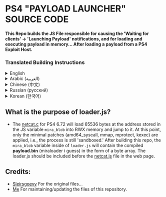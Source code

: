 # PS4 "PAYLOAD LAUNCHER" SOURCE CODE
#### This Repo builds the JS File responsible for causing the 'Waiting for clients' -> 'Launching Payload' notifications, and for loading and executing payload in memory... After loading a payload from a PS4 Exploit Host.

### Translated Building Instructions
<details>
<summary>English</summary>

### Building Instructions
  1. First, ensure you have `gcc`, `yasm`, and `python3` installed.
  2. Once you have these dependencies installed, follow these steps:
     - Build the jbc_loader library using this command: `cd libJBC && make && cd ../`
     - Next, run `make` in the main directory, to build the rest and to create js file.
  3. After executing these two commands **in the specified order**, you will find a file named `loader.js` in the root directory. Simply include this JavaScript file in the Payload Loader ROP chain file on your PS4 web host. `loader.js` is responsible for loading the payload into memory and displaying the "launching payload" message.
</details>
<details>
<summary>Arabic (العربية)</summary>

### تعليمات البناء
  1. أولاً، تأكد من تثبيت `gcc` و `yasm` و `python3`.
  2. بمجرد أن تكون هذه التبعيات مثبتة، اتبع هذه الخطوات:
     - قم ببناء مكتبة jbc_loader باستخدام هذا الأمر: `cd libJBC && make && cd ../`
     - بعد ذلك، قم بتشغيل `make` في الدليل الرئيسي لبناء البقية وإنشاء ملف js.
  3. بعد تنفيذ هاتين الأوامر **بالترتيب المحدد**, ستجد ملفًا يُسمى `loader.js` في الدليل الرئيسي. ببساطة، قم بتضمين هذا الملف الجافا سكريبت في ملف سلسلة ROP لتحميل الحمولة في الذاكرة على مضيف الويب لجهاز PS4 الخاص بك. الملف `loader.js` مسؤول عن تحميل الحمولة في الذاكرة وعرض رسالة "جاري تشغيل الحمولة".
</details>

<details>
<summary>Chinese (中文)</summary>

### 构建说明
  1. 首先，请确保已安装 `gcc`、`yasm` 和 `python3`。
  2. 安装这些依赖项后，请按照以下步骤操作：
     - 使用以下命令构建 jbc_loader 库：`cd libJBC && make && cd ../`
     - 接下来，在主目录中运行 `make`，以构建其余部分并创建 js 文件。
  3. 在按照指定顺序执行这两个命令后，您将在根目录中找到一个名为 `loader.js` 的文件。只需在您的 PS4 web 主机上的 Payload Loader ROP 链文件中包含此 JavaScript 文件即可。`loader.js` 负责将负载加载到内存中并显示 "正在启动负载" 消息。
</details>
<details>
<summary>Russian (русский)</summary>

### Инструкции по сборке
  1. В первую очередь убедитесь, что у вас установлены `gcc`, `yasm` и `python3`.
  2. После установки этих зависимостей следуйте этим шагам:
     - Соберите библиотеку jbc_loader с помощью следующей команды: `cd libJBC && make && cd ../`
     - Затем выполните `make` в основной директории, чтобы собрать остальное и создать файл js.
  3. После выполнения этих двух команд **в указанном порядке**, вы найдете файл с именем `loader.js` в корневом каталоге. Просто включите этот файл JavaScript в файл цепочки ROP загрузчика Payload на вашем веб-хостинге PS4. Файл `loader.js` отвечает за загрузку полезной нагрузки в память и отображение сообщения "Запуск полезной нагрузки".
</details>
<details>
<summary>Korean (한국어)</summary>

### 빌드 지침
  1. 먼저 `gcc`, `yasm`, `python3`이 설치되어 있는지 확인하십시오.
  2. 이러한 종속성이 설치된 경우 다음 단계를 따르십시오:
     - 다음 명령을 사용하여 jbc_loader 라이브러리를 빌드하십시오: `cd libJBC && make && cd ../`
     - 그런 다음 주 디렉토리에서 `make`를 실행하여 나머지를 빌드하고 js 파일을 만듭니다.
  3. 이러한 두 명령을 **지정된 순서대로** 실행한 후 루트 디렉토리에 `loader.js`라는 파일이 나타납니다. 이 JavaScript 파일을 PS4 웹 호스트의 Payload Loader ROP 체인 파일에 포함하기만 하면 됩니다. `loader.js` 파일은 메모리로 페이로드를 로드하고 "페이로드 시작 중" 메시지를 표시하는 역할을 합니다.
</details>

## What is the purpose of loader.js?
  - The [netcat.c](https://github.com/sleirsgoevy/ps4jb2/blob/16f2e8878d462ba0abc78c04e4055444dcf8aa4a/src/netcat.c) for PS4 6.72 will load 65536 bytes at the address stored in the JS variable `mira_blob` into RWX memory and jump to it. At this point, only the minimal patches (amd64_syscall, mmap, mprotect, kexec) are applied, i.e., the process is still 'sandboxed.' After building this repo, the `mira_blob` variable inside of `loader.js` will contain the compiled **payload.bin** (miraloader i guess) in the form of a byte array. The loader.js should be included before the [netcat.js](https://github.com/sleirsgoevy/ps4jb2/blob/16f2e8878d462ba0abc78c04e4055444dcf8aa4a/netcat.js) file in the web page.
## Credits:
- <a href="https://github.com/sleirsgoevy">Sleirsgoevy</a> For the original files...<br>
- <a href="https://github.com/a0zhar">Me</a> For maintaining/updating the files of this repository.
